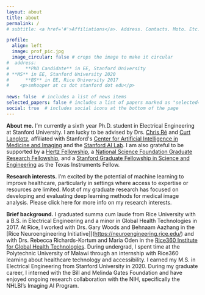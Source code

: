 ```yaml
---
layout: about
title: about
permalink: /
# subtitle: <a href='#'>Affiliations</a>. Address. Contacts. Moto. Etc.

profile:
  align: left
  image: prof_pic.jpg
  image_circular: false # crops the image to make it circular
#  address: 
#      **PhD Candidate** in EE, Stanford University
# **MS** in EE, Stanford University 2020
#      **BS** in EE, Rice University 2017
#    <p>smhooper at cs dot stanford dot edu</p>
    
news: false  # includes a list of news items
selected_papers: false # includes a list of papers marked as "selected={true}"
social: true  # includes social icons at the bottom of the page
---
```



**About me.** I’m currently a sixth year Ph.D. student in Electrical Engineering at Stanford University. I am lucky to be advised by Drs. [Chris Ré](https://cs.stanford.edu/~chrismre/) and [Curt Langlotz](https://profiles.stanford.edu/curtis-langlotz), affiliated with Stanford's [Center for Artificial Intelligence in Medicine and Imaging](https://aimi.stanford.edu/) and the [Stanford AI Lab](https://ai.stanford.edu/). I am also grateful to be supported by a [Hertz Fellowship](https://www.hertzfoundation.org/the-fellowship/), a [National Science Foundation Graduate Research Fellowship](https://www.nsfgrfp.org/), and a [Stanford Graduate Fellowship in Science and Engineering](https://vpge.stanford.edu/fellowships-funding/sgf) as the Texas Instruments Fellow.

**Research interests.** I’m excited by the potential of machine learning to improve healthcare, particularly in settings where access to expertise or resources are limited. Most of my graduate research has focused on developing and evaluating deep learning methods for medical image analysis. Please click here for more info on my research interests. 

**Brief background.** I graduated summa cum laude from Rice University with a B.S. in Electrical Engineering and a minor in Global Health Technologies in 2017. At Rice, I worked with Drs. Gary Woods and Behnaam Aazhang in the [Rice Neuroengineering Initiative]](https://neuroengineering.rice.edu/) and with Drs. Rebecca Richards-Kortum and Maria Oden in the [Rice360 Institute for Global Health Technologies](https://www.rice360.rice.edu/). During  undergrad, I spent time at the Polytechnic University of Malawi through an internship with Rice360 learning about healthcare technology and accessibility. I earned my M.S. in Electrical Engineering from Stanford University in 2020. During my graduate career, I interned with the Bill and Melinda Gates Foundation and have enjoyed ongoing research collaboration with the NIH, specifically the NHLBI’s Imaging AI Program. 

